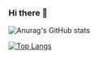 ### Hi there 👋

![Anurag's GitHub stats](https://github-readme-stats.vercel.app/api?username=Take111&show_icons=true&theme=radical)

[![Top Langs](https://github-readme-stats.vercel.app/api/top-langs/?username=Take111&layout=compact)](https://github.com/anuraghazra/github-readme-stats)

<!--
**Take111/Take111** is a ✨ _special_ ✨ repository because its `README.md` (this file) appears on your GitHub profile.

Here are some ideas to get you started:

- 🔭 I’m currently working on ...
- 🌱 I’m currently learning ...
- 👯 I’m looking to collaborate on ...
- 🤔 I’m looking for help with ...
- 💬 Ask me about ...
- 📫 How to reach me: ...
- 😄 Pronouns: ...
- ⚡ Fun fact: ...
-->
